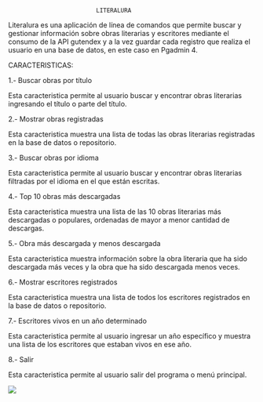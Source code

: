 
                             LITERALURA

Literalura es una aplicación de línea de comandos que permite buscar y gestionar información sobre obras literarias y escritores
mediante el consumo de la API gutendex y a la vez guardar cada registro que realiza el usuario en una base de datos, en este caso 
en Pgadmin 4.

CARACTERISTICAS:

1.- Buscar obras por título

Esta caracteristica  permite al usuario buscar y encontrar obras literarias ingresando el título o parte del título.


2.- Mostrar obras registradas

Esta caracteristica muestra una lista de todas las obras literarias registradas en la base de datos o repositorio.


3.- Buscar obras por idioma

Esta caracteristica permite al usuario buscar y encontrar obras literarias filtradas por el idioma en el que están escritas.


4.- Top 10 obras más descargadas

Esta caracteristica muestra una lista de las 10 obras literarias más descargadas o populares, ordenadas de mayor a menor cantidad de descargas.


5.- Obra más descargada y menos descargada

Esta caracteristica muestra información sobre la obra literaria que ha sido descargada más veces y la obra que ha sido descargada menos veces.


6.- Mostrar escritores registrados

Esta caracteristica muestra una lista de todos los escritores registrados en la base de datos o repositorio.


7.- Escritores vivos en un año determinado

Esta caracteristica permite al usuario ingresar un año específico y muestra una lista de los escritores que estaban vivos en ese año.


8.- Salir

Esta caracteristica permite al usuario salir del programa o menú principal.

![](C:\Users\Asus\Desktop\literalura3\imagen\MENU.png)
